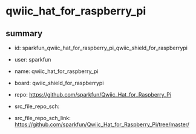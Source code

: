 # qwiic_hat_for_raspberry_pi
 
## summary 
* id: sparkfun_qwiic_hat_for_raspberry_pi_qwiic_shield_for_raspberrypi
* user: sparkfun
* name: qwiic_hat_for_raspberry_pi
* board: qwiic_shield_for_raspberrypi
* repo: https://github.com/sparkfun/Qwiic_Hat_for_Raspberry_Pi



* src_file_repo_sch: 
* src_file_repo_sch_link: https://github.com/sparkfun/Qwiic_Hat_for_Raspberry_Pi/tree/master/




